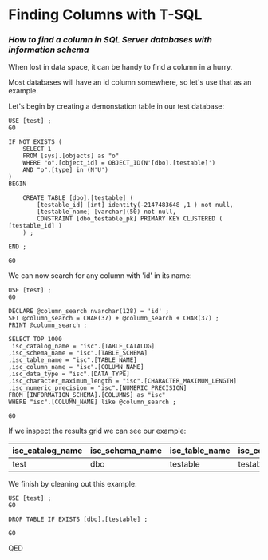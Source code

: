 Finding Columns with T-SQL 
============================= 

### *How to find a column in SQL Server databases with information schema* 

When lost in data space, it can be handy to find a column in a hurry. 

Most databases will have an id column somewhere, so let's use that as an example. 

Let's begin by creating a demonstation table in our test database: 

```tsql 
USE [test] ; 
GO 

IF NOT EXISTS ( 
	SELECT 1 
	FROM [sys].[objects] as "o"  
	WHERE "o".[object_id] = OBJECT_ID(N'[dbo].[testable]') 
	AND "o".[type] in (N'U') 
)
BEGIN 

	CREATE TABLE [dbo].[testable] ( 	 
		[testable_id] [int] identity(-2147483648 ,1 ) not null, 
		[testable_name] [varchar](50) not null, 
		CONSTRAINT [dbo_testable_pk] PRIMARY KEY CLUSTERED ( [testable_id] ) 
	) ; 

END ; 

GO 
```

We can now search for any column with 'id' in its name: 

```tsql 
USE [test] ; 
GO 

DECLARE @column_search nvarchar(128) = 'id' ; 
SET @column_search = CHAR(37) + @column_search + CHAR(37) ; 
PRINT @column_search ; 

SELECT TOP 1000  
 isc_catalog_name = "isc".[TABLE_CATALOG]
,isc_schema_name = "isc".[TABLE_SCHEMA]
,isc_table_name = "isc".[TABLE_NAME] 
,isc_column_name = "isc".[COLUMN_NAME] 
,isc_data_type = "isc".[DATA_TYPE] 
,isc_character_maximum_length = "isc".[CHARACTER_MAXIMUM_LENGTH] 
,isc_numeric_precision = "isc".[NUMERIC_PRECISION]   
FROM [INFORMATION_SCHEMA].[COLUMNS] as "isc" 
WHERE "isc".[COLUMN_NAME] like @column_search ; 

GO 
``` 

If we inspect the results grid we can see our example: 

| isc_catalog_name	| isc_schema_name	| isc_table_name	| isc_column_name	| isc_data_type	| isc_character_maximum_length	| isc_numeric_precision |
| ----	| ---	| --------	| -----------	| ---	| ---	| --- |
| test	| dbo	| testable	| testable_id	| int	| NULL	| 10 |

We finish by cleaning out this example: 

```tsql 
USE [test] ; 
GO 

DROP TABLE IF EXISTS [dbo].[testable] ; 

GO 
```
QED 

